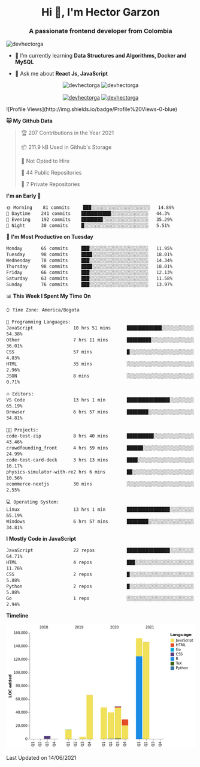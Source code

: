 <h1 align="center">Hi 👋, I'm Hector Garzon</h1>
<h3 align="center">A passionate frontend developer from Colombia</h3>

<p align="left"> <img src="https://komarev.com/ghpvc/?username=devhectorga" alt="devhectorga" /> </p>

- 🌱 I’m currently learning **Data Structures and Algorithms, Docker and MySQL**

- 💬 Ask me about **React Js, JavaScript**

<p align="center"> <img src="https://github-readme-stats.vercel.app/api?username=devhectorga&count_private=true&show_icons=true" alt="devhectorga" /> <img src="https://github-readme-stats.vercel.app/api/top-langs/?username=devhectorga&layout=compact" alt="devhectorga" /></p>

<p align="center">
<a href="https://twitter.com/devhectorga" target="blank"><img align="center" src="https://cdn.jsdelivr.net/npm/simple-icons@3.0.1/icons/twitter.svg" alt="devhectorga" height="20" width="20" /></a>
<a href="https://linkedin.com/in/devhectorga" target="blank"><img align="center" src="https://cdn.jsdelivr.net/npm/simple-icons@3.0.1/icons/linkedin.svg" alt="devhectorga" height="20" width="20" /></a>
</p>
<!--START_SECTION:waka-->
![Profile Views](http://img.shields.io/badge/Profile%20Views-0-blue)

**🐱 My Github Data** 

> 🏆 207 Contributions in the Year 2021
 > 
> 📦 211.9 kB Used in Github's Storage 
 > 
> 🚫 Not Opted to Hire
 > 
> 📜 44 Public Repositories 
 > 
> 🔑 7 Private Repositories  
 > 
**I'm an Early 🐤** 

```text
🌞 Morning    81 commits     ███░░░░░░░░░░░░░░░░░░░░░░   14.89% 
🌆 Daytime    241 commits    ███████████░░░░░░░░░░░░░░   44.3% 
🌃 Evening    192 commits    ████████░░░░░░░░░░░░░░░░░   35.29% 
🌙 Night      30 commits     █░░░░░░░░░░░░░░░░░░░░░░░░   5.51%

```
📅 **I'm Most Productive on Tuesday** 

```text
Monday       65 commits     ███░░░░░░░░░░░░░░░░░░░░░░   11.95% 
Tuesday      98 commits     ████░░░░░░░░░░░░░░░░░░░░░   18.01% 
Wednesday    78 commits     ███░░░░░░░░░░░░░░░░░░░░░░   14.34% 
Thursday     98 commits     ████░░░░░░░░░░░░░░░░░░░░░   18.01% 
Friday       66 commits     ███░░░░░░░░░░░░░░░░░░░░░░   12.13% 
Saturday     63 commits     ███░░░░░░░░░░░░░░░░░░░░░░   11.58% 
Sunday       76 commits     ███░░░░░░░░░░░░░░░░░░░░░░   13.97%

```


📊 **This Week I Spent My Time On** 

```text
⌚︎ Time Zone: America/Bogota

💬 Programming Languages: 
JavaScript               10 hrs 51 mins      █████████████░░░░░░░░░░░░   54.38% 
Other                    7 hrs 11 mins       █████████░░░░░░░░░░░░░░░░   36.01% 
CSS                      57 mins             █░░░░░░░░░░░░░░░░░░░░░░░░   4.83% 
HTML                     35 mins             ░░░░░░░░░░░░░░░░░░░░░░░░░   2.96% 
JSON                     8 mins              ░░░░░░░░░░░░░░░░░░░░░░░░░   0.71%

🔥 Editors: 
VS Code                  13 hrs 1 min        ████████████████░░░░░░░░░   65.19% 
Browser                  6 hrs 57 mins       ████████░░░░░░░░░░░░░░░░░   34.81%

🐱‍💻 Projects: 
code-test-zip            8 hrs 40 mins       ██████████░░░░░░░░░░░░░░░   43.46% 
crowdfounding_front      4 hrs 59 mins       ██████░░░░░░░░░░░░░░░░░░░   24.99% 
code-test-card-deck      3 hrs 13 mins       ████░░░░░░░░░░░░░░░░░░░░░   16.17% 
physics-simulator-with-re2 hrs 6 mins        ██░░░░░░░░░░░░░░░░░░░░░░░   10.56% 
ecommerce-nextjs         30 mins             ░░░░░░░░░░░░░░░░░░░░░░░░░   2.55%

💻 Operating System: 
Linux                    13 hrs 1 min        ████████████████░░░░░░░░░   65.19% 
Windows                  6 hrs 57 mins       ████████░░░░░░░░░░░░░░░░░   34.81%

```

**I Mostly Code in JavaScript** 

```text
JavaScript               22 repos            ████████████████░░░░░░░░░   64.71% 
HTML                     4 repos             ███░░░░░░░░░░░░░░░░░░░░░░   11.76% 
CSS                      2 repos             █░░░░░░░░░░░░░░░░░░░░░░░░   5.88% 
Python                   2 repos             █░░░░░░░░░░░░░░░░░░░░░░░░   5.88% 
Go                       1 repo              ░░░░░░░░░░░░░░░░░░░░░░░░░   2.94%

```


**Timeline**

![Chart not found](https://raw.githubusercontent.com/devHectorGa/devHectorGa/master/charts/bar_graph.png) 


 Last Updated on 14/06/2021
<!--END_SECTION:waka-->
